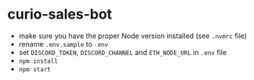 # curio-sales-bot

- make sure you have the proper Node version installed (see `.nvmrc` file)
- rename `.env.sample` to `.env`
- set `DISCORD_TOKEN`, `DISCORD_CHANNEL` and `ETH_NODE_URL` in `.env` file
- `npm install`
- `npm start`
